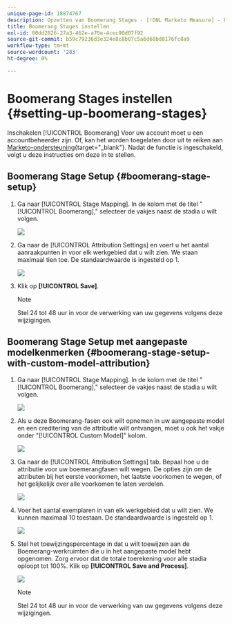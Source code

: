 ```yaml
---
unique-page-id: 18874767
description: Opzetten van Boomerang Stages - [!DNL Marketo Measure] - Productdocumentatie
title: Boomerang Stages instellen
exl-id: 00dd2826-27a3-462e-a70e-4cec90d07f92
source-git-commit: b59c79236d3e324e8c8b07c5a6d68bd8176fc8a9
workflow-type: tm+mt
source-wordcount: '283'
ht-degree: 0%

---
```


# Boomerang Stages instellen {#setting-up-boomerang-stages}

Inschakelen [!UICONTROL Boomerang] Voor uw account moet u een accountbeheerder zijn. Of, kan het worden toegelaten door uit te reiken aan [Marketo-ondersteuning](https://nation.marketo.com/t5/support/ct-p/Support){target=&quot;_blank&quot;}. Nadat de functie is ingeschakeld, volgt u deze instructies om deze in te stellen.

## Boomerang Stage Setup {#boomerang-stage-setup}

1. Ga naar [!UICONTROL Stage Mapping]. In de kolom met de titel &quot;[!UICONTROL Boomerang],&quot; selecteer de vakjes naast de stadia u wilt volgen.

   ![](assets/1-2.png)

1. Ga naar de [!UICONTROL Attribution Settings] en voert u het aantal aanraakpunten in voor elk werkgebied dat u wilt zien. We staan maximaal tien toe. De standaardwaarde is ingesteld op 1.

   ![](assets/2-2.png)

1. Klik op **[!UICONTROL Save]**.

   >[!NOTE]
   >
   >Stel 24 tot 48 uur in voor de verwerking van uw gegevens volgens deze wijzigingen.

## Boomerang Stage Setup met aangepaste modelkenmerken {#boomerang-stage-setup-with-custom-model-attribution}

1. Ga naar [!UICONTROL Stage Mapping]. In de kolom met de titel &quot;[!UICONTROL Boomerang],&quot; selecteer de vakjes naast de stadia u wilt volgen.

   ![](assets/3-1.png)

1. Als u deze Boomerang-fasen ook wilt opnemen in uw aangepaste model en een creditering van de attributie wilt ontvangen, moet u ook het vakje onder &quot;[!UICONTROL Custom Model]&quot; kolom.

   ![](assets/4-1.png)

1. Ga naar de [!UICONTROL Attribution Settings] tab. Bepaal hoe u de attributie voor uw boemerangfasen wilt wegen. De opties zijn om de attributen bij het eerste voorkomen, het laatste voorkomen te wegen, of het gelijkelijk over alle voorkomen te laten verdelen.

   ![](assets/5-1.png)

1. Voer het aantal exemplaren in van elk werkgebied dat u wilt zien. We kunnen maximaal 10 toestaan. De standaardwaarde is ingesteld op 1.

   ![](assets/6-1.png)

1. Stel het toewijzingspercentage in dat u wilt toewijzen aan de Boemerang-werkruimten die u in het aangepaste model hebt opgenomen. Zorg ervoor dat de totale toerekening voor alle stadia oploopt tot 100%. Klik op **[!UICONTROL Save and Process]**.

   ![](assets/7-1.png)

   >[!NOTE]
   >
   >Stel 24 tot 48 uur in voor de verwerking van uw gegevens volgens deze wijzigingen.
